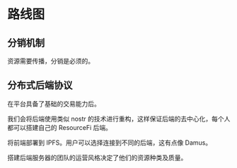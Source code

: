 # 路线图

## 分销机制

资源需要传播，分销是必须的。

## 分布式后端协议

在平台具备了基础的交易能力后。

我们会将后端使用类似 nostr 的技术进行重构，这样保证后端的去中心化，每个人都可以搭建自己的 ResourceFi 后端。

将前端部署到 IPFS。用户可以选择连接到不同的后端，这有点像 Damus。

搭建后端服务器的团队的运营风格决定了他们的资源种类及质量。

##
